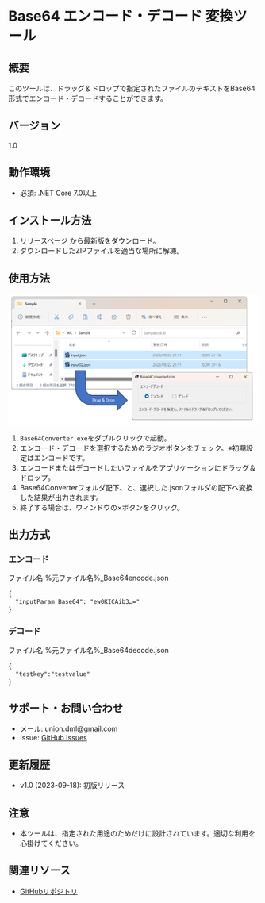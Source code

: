 # Base64 エンコード・デコード 変換ツール

## 概要
このツールは、ドラッグ＆ドロップで指定されたファイルのテキストをBase64形式でエンコード・デコードすることができます。

## バージョン
1.0

## 動作環境
- 必須: .NET Core 7.0以上

## インストール方法
1. [リリースページ](https://github.com/yutaka-art/Samples/blob/main/F13KeySenderExec/releases/Base64Converter.zip) から最新版をダウンロード。
2. ダウンロードしたZIPファイルを適当な場所に解凍。

## 使用方法
![説明](/Base64Converter/Images/00.png) 

1. `Base64Converter.exe`をダブルクリックで起動。
2. エンコード・デコードを選択するためのラジオボタンをチェック。※初期設定はエンコードです。
3. エンコードまたはデコードしたいファイルをアプリケーションにドラッグ＆ドロップ。
4. Base64Converterフォルダ配下、と、選択した.jsonフォルダの配下へ変換した結果が出力されます。
5. 終了する場合は、ウィンドウの×ボタンをクリック。

## 出力方式
### エンコード
ファイル名:%元ファイル名%_Base64encode.json
``` :json
{
  "inputParam_Base64": "ew0KICAib3…="
}
```

### デコード
ファイル名:%元ファイル名%_Base64decode.json
``` :json
{
  "testkey":"testvalue"
}
```

## サポート・お問い合わせ
- メール: union.dml@gmail.com
- Issue: [GitHub Issues](https://github.com/yutaka-art/Samples/issues)

## 更新履歴
- v1.0 (2023-09-18): 初版リリース

## 注意
- 本ツールは、指定された用途のためだけに設計されています。適切な利用を心掛けてください。

## 関連リソース
- [GitHubリポジトリ](https://github.com/yutaka-art/Samples/)
